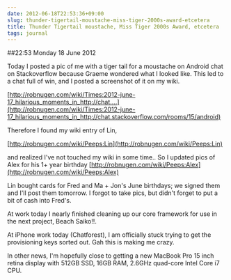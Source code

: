 ```yaml
---
date: 2012-06-18T22:53:36+09:00
slug: thunder-tigertail-moustache-miss-tiger-2000s-award-etcetera
title: Thunder Tigertail moustache, Miss Tiger 2000s Award, etcetera
tags: journal
---
```


##22:53 Monday 18 June 2012

Today I posted a pic of me with a tiger tail for a moustache on Android chat on Stackoverflow because Graeme wondered what I looked like.  This led to a chat full of win, and I posted a screenshot of it on my wiki.

 

[http://robnugen.com/wiki/Times:2012-june-17_hilarious_moments_in_http://chat....](http://robnugen.com/wiki/Times:2012-june-17_hilarious_moments_in_http://chat.stackoverflow.com/rooms/15/android)

 

Therefore I found my wiki entry of Lin,

 

[http://robnugen.com/wiki/Peeps:Lin](http://robnugen.com/wiki/Peeps:Lin)

 

and realized I've not touched my wiki in some time..  So I updated pics of Alex for his 1+ year birthday  [http://robnugen.com/wiki/Peeps:Alex](http://robnugen.com/wiki/Peeps:Alex)

 

Lin bought cards for Fred and Ma + Jon's June birthdays; we signed them and I'll post them tomorrow.  I forgot to take pics, but didn't forget to put a bit of cash into Fred's.

 

At work today I nearly finished cleaning up our core framework for use in the next project, Beach Saiko!!.

 

At iPhone work today (Chatforest), I am officially stuck trying to get the provisioning keys sorted out.  Gah this is making me crazy.

 

In other news, I'm hopefully close to getting a new MacBook Pro 15 inch retina display with 512GB SSD, 16GB RAM, 2.6GHz quad-core Intel Core i7 CPU.

 
